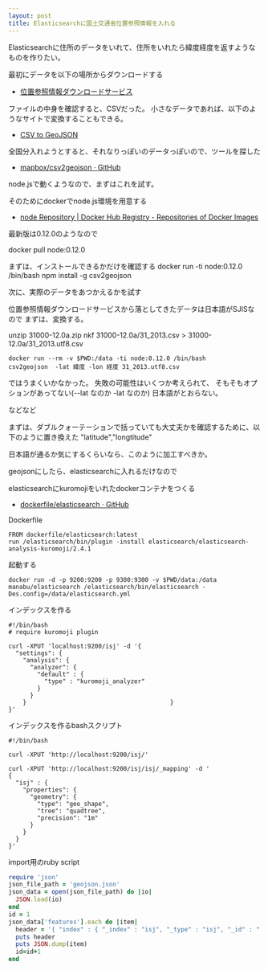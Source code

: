 ```yaml
---
layout: post
title: Elasticsearchに国土交通省位置参照情報を入れる
---
```


Elasticsearchに住所のデータをいれて、住所をいれたら緯度経度を返すようなものを作りたい。

最初にデータを以下の場所からダウンロードする

* [位置参照情報ダウンロードサービス](http://nlftp.mlit.go.jp/isj/)

ファイルの中身を確認すると、CSVだった。
小さなデータであれば、以下のようなサイトで変換することもできる。

* [CSV to GeoJSON](http://togeojson.com/)

全国分入れようとすると、それなりっぽいのデータっぽいので、ツールを探した

* [mapbox/csv2geojson · GitHub](https://github.com/mapbox/csv2geojson)

node.jsで動くようなので、まずはこれを試す。

そのためにdockerでnode.js環境を用意する

* [node Repository | Docker Hub Registry - Repositories of Docker Images](https://registry.hub.docker.com/_/node/)

最新版は0.12.0のようなので

docker pull node:0.12.0

まずは、インストールできるかだけを確認する
docker run -ti node:0.12.0 /bin/bash
npm install -g csv2geojson

次に、実際のデータをあつかえるかを試す

位置参照情報ダウンロードサービスから落としてきたデータは日本語がSJISなので
まずは、変換する。

unzip 31000-12.0a.zip
nkf 31000-12.0a/31_2013.csv > 31000-12.0a/31_2013.utf8.csv


```
docker run --rm -v $PWD:/data -ti node:0.12.0 /bin/bash
csv2geojson  -lat 緯度 -lon 経度 31_2013.utf8.csv
```

ではうまくいかなかった。
失敗の可能性はいくつか考えられて、
そもそもオプションがあってない(--lat なのか -lat なのか)
日本語がとおらない。

などなど

まずは、ダブルクォーテーションで括っていても大丈夫かを確認するために、以下のように置き換えた
"latitude","longtitude"

日本語が通るか気にするくらいなら、このように加工すべきか。

geojsonにしたら、elasticsearchに入れるだけなので

elasticsearchにkuromojiをいれたdockerコンテナをつくる
* [dockerfile/elasticsearch · GitHub](https://github.com/dockerfile/elasticsearch)


Dockerfile

```
FROM dockerfile/elasticsearch:latest
run /elasticsearch/bin/plugin -install elasticsearch/elasticsearch-analysis-kuromoji/2.4.1
```

起動する

```
docker run -d -p 9200:9200 -p 9300:9300 -v $PWD/data:/data manabu/elasticsearch /elasticsearch/bin/elasticsearch -Des.config=/data/elasticsearch.yml
```


インデックスを作る

```
#!/bin/bash
# require kuromoji plugin

curl -XPUT 'localhost:9200/isj' -d '{
  "settings": {
    "analysis": {
      "analyzer": {
        "default" : {
          "type" : "kuromoji_analyzer"
        }
      }
    }										 }
}'
```							

インデックスを作るbashスクリプト

```
#!/bin/bash

curl -XPUT 'http://localhost:9200/isj/'

curl -XPUT 'http://localhost:9200/isj/isj/_mapping' -d '
{
  "isj" : {
    "properties": {
      "geometry": {
        "type": "geo_shape",
        "tree": "quadtree",
        "precision": "1m"
      }
    }
  }
}'
```


import用のruby script

```ruby
require 'json'
json_file_path = 'geojson.json'
json_data = open(json_file_path) do |io|
  JSON.load(io)
end
id = 1
json_data['features'].each do |item|
  header = '{ "index" : { "_index" : "isj", "_type" : "isj", "_id" : "' + id.to_s + '" } }'
  puts header
  puts JSON.dump(item)
  id=id+1
end
```	  
